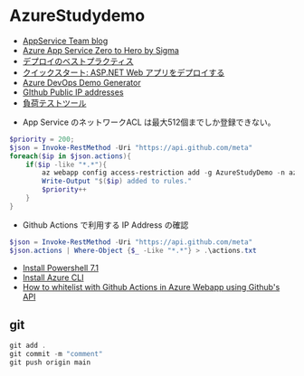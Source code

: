 # AzureStudydemo

+ [AppService Team blog](https://azure.github.io/AppService/)
+ [Azure App Service Zero to Hero by Sigma](https://www.sigmact.com/updated/zero-to-hero/)
+ [デプロイのベストプラクティス](https://docs.microsoft.com/ja-jp/azure/app-service/deploy-best-practices#continuously-deploy-code)
+ [クイックスタート: ASP.NET Web アプリをデプロイする](https://docs.microsoft.com/ja-jp/azure/app-service/quickstart-dotnetcore?tabs=netcore31&pivots=development-environment-vscode)
+ [Azure DevOps Demo Generator](https://azuredevopsdemogenerator.azurewebsites.net/)
+ [GIthub Public IP addresses](https://docs.github.com/en/rest/reference/meta)
+ [負荷テストツール](https://app.k6.io/)

* App Service のネットワークACL は最大512個までしか登録できない。
```Powershell
$priority = 200;
$json = Invoke-RestMethod -Uri "https://api.github.com/meta"
foreach($ip in $json.actions){
    if($ip -like "*.*"){
        az webapp config access-restriction add -g AzureStudyDemo -n azurestudydemo --slot dev --rule-name $ip --action Allow --ip-address $ip --priority $priority
        Write-Output "$($ip) added to rules."
        $priority++
    }
}
```

* Github Actions で利用する IP Address の確認
```Powershell
$json = Invoke-RestMethod -Uri "https://api.github.com/meta"
$json.actions | Where-Object {$_ -Like "*.*"} > .\actions.txt
```
+ [Install Powershell 7.1](https://docs.microsoft.com/en-us/powershell/scripting/install/installing-powershell-core-on-windows?view=powershell-7.1)
+ [Install Azure CLI](https://docs.microsoft.com/en-us/cli/azure/install-azure-cli-windows?tabs=azure-cli)
+ [How to whitelist with Github Actions in Azure Webapp using Github's API](https://stackoverflow.com/questions/68011051/how-do-i-whitelist-github-actions-ip-addresses-in-azure-web-app-using-githubs-a)


## git 
```Powershell
git add .
git commit -m "comment"
git push origin main
```